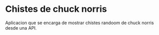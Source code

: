 # Chistes de chuck norris
Aplicacion que se encarga de mostrar chistes randoom de chuck norris desde una API.

